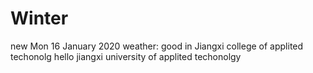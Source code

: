 # Winter
new Mon 16 January 2020 weather: good in Jiangxi college of applited techonolg 
hello jiangxi university of applited techonolgy

